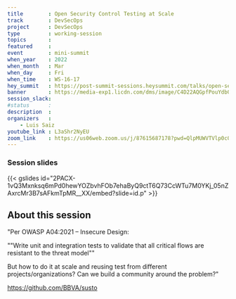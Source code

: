 ```yaml
---
title        : Open Security Control Testing at Scale
track        : DevSecOps
project      : DevSecOps
type         : working-session
topics       :
featured     :
event        : mini-summit
when_year    : 2022
when_month   : Mar
when_day     : Fri
when_time    : WS-16-17
hey_summit   : https://post-summit-sessions.heysummit.com/talks/open-security-control-testing-at-scale/
banner       : https://media-exp1.licdn.com/dms/image/C4D22AQGpfPouYdb0yA/feedshare-shrink_2048_1536/0/1645910486017?e=1648684800&v=beta&t=CXlJm04vdwJhBGu8gArtM4xEn4fmdBNFOnAryvqN9OU
session_slack:
#status      : 
description  :
organizers   :
    - Luis Saiz     
youtube_link : L3aShr2NyEU
zoom_link    : https://us06web.zoom.us/j/87615687178?pwd=QlpMUWVTVlp0c0N0SXBuRlB1WE40UT09
---
```

### Session slides

{{< gslides id="2PACX-1vQ3Mxnksq6mPd0hewYOZbvhFOb7ehaByQ9ctT6Q73CcWTu7M0YKj_05nZAxrcMr3B7sAFkmTpMR__XX/embed?slide=id.p" >}}
## About this session

"Per OWASP A04:2021 – Insecure Design: 

""Write unit and integration tests to validate that all critical flows are resistant to the threat model""

But how to do it at scale and reusing test from different projects/organizations? Can we build a community around the problem?"

https://github.com/BBVA/susto 
